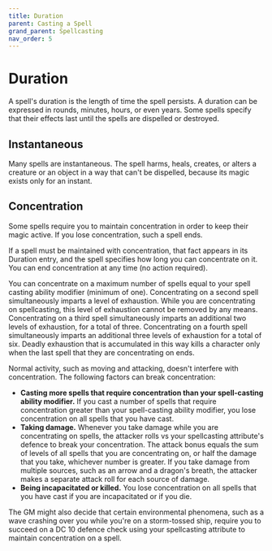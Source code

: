 ```yaml
---
title: Duration
parent: Casting a Spell
grand_parent: Spellcasting
nav_order: 5
---
```


# Duration
A spell's duration is the length of time the spell persists. A duration can be expressed in rounds, minutes, hours, or even years. Some spells specify that their effects last until the spells are dispelled or destroyed.

## Instantaneous
Many spells are instantaneous. The spell harms, heals, creates, or alters a creature or an object in a way that can't be dispelled, because its magic exists only for an instant.

## Concentration
Some spells require you to maintain concentration in order to keep their magic active. If you lose concentration, such a spell ends.

If a spell must be maintained with concentration, that fact appears in its Duration entry, and the spell specifies how long you can concentrate on it. You can end concentration at any time (no action required).

You can concentrate on a maximum number of spells equal to your spell casting ability modifier (minimum of one). Concentrating on a second spell simultaneously imparts a level of exhaustion. While you are concentrating on spellcasting, this level of exhaustion cannot be removed by any means. Concentrating on a third spell simultaneously imparts an additional two levels of exhaustion, for a total of three. Concentrating on a fourth spell simultaneously imparts an additional three levels of exhaustion for a total of six. Deadly exhaustion that is accumulated in this way kills a character only when the last spell that they are concentrating on ends.

Normal activity, such as moving and attacking, doesn't interfere with concentration. The following factors can break concentration:

* **Casting more spells that require concentration than your spell-casting ability modifier.** If you cast a number of spells that require concentration greater than your spell-casting ability modifier, you lose concentration on all spells that you have cast.
* **Taking damage.** Whenever you take damage while you are concentrating on spells, the attacker rolls vs your spellcasting attribute's defence to break your concentration. The attack bonus equals the sum of levels of all spells that you are concentrating on, or half the damage that you take, whichever number is greater. If you take damage from multiple sources, such as an arrow and a dragon's breath, the attacker makes a separate attack roll for each source of damage.
* **Being incapacitated or killed.** You lose concentration on all spells that you have cast if you are incapacitated or if you die.

The GM might also decide that certain environmental phenomena, such as a wave crashing over you while you're on a storm-tossed ship, require you to succeed on a DC 10 defence check using your spellcasting attribute to maintain concentration on a spell.
